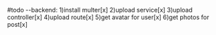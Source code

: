 #todo
--backend:
1)install multer[x]
2)upload service[x]
3)upload controller[x]
4)upload route[x]
5)get avatar for user[x]
6)get photos for post[x]
